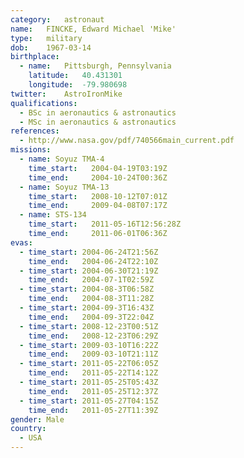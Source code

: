 ```yaml
---
category:	astronaut
name:	FINCKE, Edward Michael 'Mike'
type:	military
dob:	1967-03-14
birthplace:
  - name:	Pittsburgh, Pennsylvania
    latitude:	40.431301
    longitude:	-79.980698
twitter:	AstroIronMike
qualifications:
  - BSc in aeronautics & astronautics
  - MSc in aeronautics & astronautics
references:
  - http://www.nasa.gov/pdf/740566main_current.pdf
missions:
  - name: Soyuz TMA-4
    time_start:   2004-04-19T03:19Z
    time_end:     2004-10-24T00:36Z
  - name: Soyuz TMA-13
    time_start:   2008-10-12T07:01Z
    time_end:     2009-04-08T07:17Z
  - name: STS-134
    time_start:   2011-05-16T12:56:28Z
    time_end:     2011-06-01T06:36Z
evas:
  - time_start: 2004-06-24T21:56Z
    time_end:   2004-06-24T22:10Z
  - time_start: 2004-06-30T21:19Z
    time_end:   2004-07-1T02:59Z
  - time_start: 2004-08-3T06:58Z
    time_end:   2004-08-3T11:28Z
  - time_start: 2004-09-3T16:43Z
    time_end:   2004-09-3T22:04Z
  - time_start: 2008-12-23T00:51Z
    time_end:   2008-12-23T06:29Z
  - time_start: 2009-03-10T16:22Z
    time_end:   2009-03-10T21:11Z
  - time_start: 2011-05-22T06:05Z
    time_end:   2011-05-22T14:12Z
  - time_start: 2011-05-25T05:43Z
    time_end:   2011-05-25T12:37Z
  - time_start: 2011-05-27T04:15Z
    time_end:   2011-05-27T11:39Z
gender:	Male
country:
  - USA
---
```

